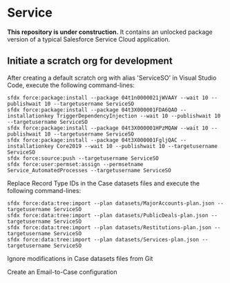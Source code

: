 # Service

**This repository is under construction.** It contains an unlocked package version of a typical Salesforce Service Cloud application.

## Initiate a scratch org for development

After creating a default scratch org with alias 'ServiceSO' in Visual Studio Code, execute the following command-lines:

```
sfdx force:package:install --package 04t1n0000021jWVAAY --wait 10 --publishwait 10 --targetusername ServiceSO
sfdx force:package:install --package 04t3X000001FDA6QAO --installationkey TriggerDependencyInjection --wait 10 --publishwait 10 --targetusername ServiceSO
sfdx force:package:install --package 04t3X000001HPzMQAW --wait 10 --publishwait 10 --targetusername ServiceSO
sfdx force:package:install --package 04t3X000001FgljQAC --installationkey Core2019 --wait 10 --publishwait 10 --targetusername ServiceSO
sfdx force:source:push --targetusername ServiceSO
sfdx force:user:permset:assign --permsetname Service_AutomatedProcesses --targetusername ServiceSO
```

Replace Record Type IDs in the Case datasets files and execute the following command-lines:

```
sfdx force:data:tree:import --plan datasets/MajorAccounts-plan.json --targetusername ServiceSO
sfdx force:data:tree:import --plan datasets/PublicDeals-plan.json --targetusername ServiceSO
sfdx force:data:tree:import --plan datasets/Restitutions-plan.json --targetusername ServiceSO
sfdx force:data:tree:import --plan datasets/Services-plan.json --targetusername ServiceSO
```

Ignore modifications in Case datasets files from Git

Create an Email-to-Case configuration